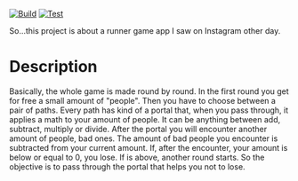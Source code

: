 [![Build](https://github.com/lg-lima1/runner-game-rs/actions/workflows/rust.yml/badge.svg)](https://github.com/lg-lima1/runner-game-rs/actions/workflows/rust.yml)
[![Test](https://github.com/lg-lima1/runner-game-rs/actions/workflows/test.yml/badge.svg)](https://github.com/lg-lima1/runner-game-rs/actions/workflows/test.yml)

So...this project is about a runner game app I saw on Instagram other day.

# Description
Basically, the whole game is made round by round. In the first round you get for free a small amount of "people". 
Then you have to choose between a pair of paths. Every path has kind of a portal that, when you pass through, it applies a math to your amount of people. 
It can be anything between add, subtract, multiply or divide. 
After the portal you will encounter another amount of people, bad ones. 
The amount of bad people you encounter is subtracted from your current amount. 
If, after the encounter, your amount is below or equal to 0, you lose. 
If is above, another round starts. 
So the objective is to pass through the portal that helps you not to lose.
